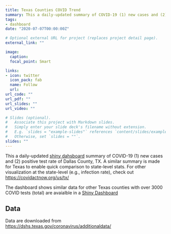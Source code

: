 ```yaml
---
title: Texas Counties COVID Trend
summary: This a daily-updated summary of COVID-19 (1) new cases and (2) positive test rate of counties in TX.
tags:
- dashboard
date: "2020-07-07T00:00:00Z"

# Optional external URL for project (replaces project detail page).
external_link: ""

image:
  caption: 
  focal_point: Smart

links:
- icon: twitter
  icon_pack: fab
  name: Follow
  url: 
url_code: ""
url_pdf: ""
url_slides: ""
url_video: ""

# Slides (optional).
#   Associate this project with Markdown slides.
#   Simply enter your slide deck's filename without extension.
#   E.g. `slides = "example-slides"` references `content/slides/example-slides.md`.
#   Otherwise, set `slides = ""`.
slides: ""
---
```


This a daily-updated [shiny dahsboard](https://mychan24.shinyapps.io/covid_texas_county_trend_shiny/) summary of COVID-19 (1) new cases and (2) positive test rate of Dallas County, TX. A similar summary is made for Texas to enable quick comparison to state-level stats. For other visualization at the state-level (e.g., infection rate), check out https://covidactnow.org/us/tx/

The dashboard shows similar data for other Texas counties with over 3000 COVID tests (total) are avaialble in a [Shiny Dashboard](https://mychan24.shinyapps.io/covid_texas_county_trend_shiny/)

## Data
Data are downloaded from https://dshs.texas.gov/coronavirus/additionaldata/
